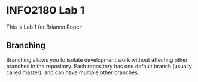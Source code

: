 # INFO2180 Lab 1

This is Lab 1 for Brianna Roper

## Branching
Branching allows you to isolate development work without
affecting other branches in the repository. Each repository
has one default branch (usually called master), and can have
multiple other branches.

